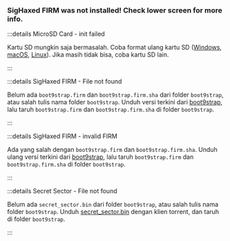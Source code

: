 ### SigHaxed FIRM was not installed! Check lower screen for more info.

:::details MicroSD Card - init failed

Kartu SD mungkin saja bermasalah. Coba format ulang kartu SD ([Windows](formatting-sd-\(windows\)), [macOS](formatting-sd-\(mac\)), [Linux](formatting-sd-\(linux\))). Jika masih tidak bisa, coba kartu SD lain.

:::

:::details SigHaxed FIRM - File not found

Belum ada `boot9strap.firm` dan `boot9strap.firm.sha` dari folder `boot9strap`, atau salah tulis nama folder `boot9strap`. Unduh versi terkini dari [boot9strap](https://github.com/SciresM/boot9strap/releases/download/1.4/boot9strap-1.4.zip), lalu taruh `boot9strap.firm` dan `boot9strap.firm.sha` di folder `boot9strap`.

:::

:::details SigHaxed FIRM - invalid FIRM

Ada yang salah dengan `boot9strap.firm` dan `boot9strap.firm.sha`. Unduh ulang versi terkini dari [boot9strap](https://github.com/SciresM/boot9strap/releases/download/1.4/boot9strap-1.4.zip), lalu taruh `boot9strap.firm` dan `boot9strap.firm.sha` di folder `boot9strap`.

:::

:::details Secret Sector - File not found

Belum ada `secret_sector.bin` dari folder `boot9strap`, atau salah tulis nama folder `boot9strap`. Unduh [secret_sector.bin](magnet:?xt=urn:btih:15a3c97acf17d67af98ae8657cc66820cc58f655&dn=secret_sector.bin&tr=udp%3a%2f%2ftracker.torrent.eu.org%3a451%2fannounce&tr=udp%3a%2f%2ftracker.lelux.fi%3a6969%2fannounce&tr=udp%3a%2f%2ftracker.loadbt.com%3a6969%2fannounce&tr=udp%3a%2f%2ftracker.moeking.me%3a6969%2fannounce&tr=udp%3a%2f%2ftracker.monitorit4.me%3a6969%2fannounce&tr=udp%3a%2f%2ftracker.ololosh.space%3a6969%2fannounce&tr=udp%3a%2f%2ftracker.pomf.se%3a80%2fannounce&tr=udp%3a%2f%2ftracker.srv00.com%3a6969%2fannounce&tr=udp%3a%2f%2ftracker.theoks.net%3a6969%2fannounce&tr=udp%3a%2f%2ftracker.tiny-vps.com%3a6969%2fannounce&tr=udp%3a%2f%2fopen.tracker.cl%3a1337%2fannounce&tr=udp%3a%2f%2ftracker.zerobytes.xyz%3a1337%2fannounce&tr=udp%3a%2f%2ftracker1.bt.moack.co.kr%3a80%2fannounce&tr=udp%3a%2f%2fvibe.sleepyinternetfun.xyz%3a1738%2fannounce&tr=udp%3a%2f%2fwww.torrent.eu.org%3a451%2fannounce&tr=udp%3a%2f%2ftracker.openbittorrent.com%3a6969%2fannounce&tr=udp%3a%2f%2f9.rarbg.com%3a2810%2fannounce&tr=udp%3a%2f%2ftracker.opentrackr.org%3a1337%2fannounce&tr=udp%3a%2f%2fexodus.desync.com%3a6969%2fannounce&tr=http%3a%2f%2fopenbittorrent.com%3a80%2fannounce) dengan klien torrent, dan taruh di folder `boot9strap`.

:::
